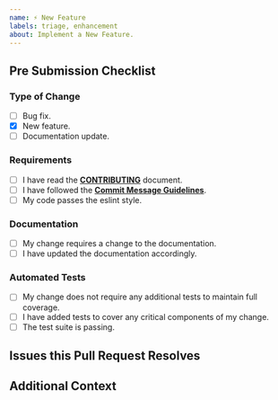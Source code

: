 ```yaml
---
name: ⚡️ New Feature
labels: triage, enhancement
about: Implement a New Feature.
---
```


## Pre Submission Checklist

<!-- Put an `x` in all the boxes that apply: -->

### Type of Change
- [ ] Bug fix.
- [x] New feature.
- [ ] Documentation update.

### Requirements
- [ ] I have read the [**CONTRIBUTING**](CONTRIBUTING.md) document.
- [ ] I have followed the [**Commit Message Guidelines**](CONTRIBUTING.md#git-commit-messages).
- [ ] My code passes the eslint style.

### Documentation
- [ ] My change requires a change to the documentation.
- [ ] I have updated the documentation accordingly.

### Automated Tests
- [ ] My change does not require any additional tests to maintain full coverage.
- [ ] I have added tests to cover any critical components of my change.
- [ ] The test suite is passing.

## Issues this Pull Request Resolves

<!-- Tag any issues this pull request resolves here. -->

## Additional Context

<!-- Add any additional notes, motivations or contexts here. -->